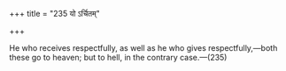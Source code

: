 +++
title = "235 यो ऽर्चितम्"

+++

He who receives respectfully, as well as he who gives respectfully,—both these go to heaven; but to hell, in the contrary case.—(235)